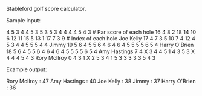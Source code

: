 Stableford golf score calculator.

Sample input:

4 5 3 4 4 5 3 5 3 5 3 4 4 4 4 5 4 3 # Par score of each hole
16 4 8 2 18 14 10 6 12 11 15 5 13 1 17 7 3 9 # Index of each hole
Joe Kelly 17 4 7 3 5 10 7 4 12 4 5 3 4 4 5 5 5 4 4
Jimmy 19 5 6 4 5 5 6 4 6 4 6 4 5 5 5 5 6 5 4
Harry O'Brien 18 5 6 4 5 5 6 4 6 4 6 4 5 5 5 5 6 5 4
Amy Hastings 7 4 X 3 4 4 5 1 4 3 5 3 X 4 4 4 5 4 3
Rory McIlroy 0 4 3 1 X 2 5 3 4 1 5 3 3 3 3 3 5 4 3

Example output:

 Rory McIlroy : 47
 Amy Hastings : 40
    Joe Kelly : 38
        Jimmy : 37
Harry O'Brien : 36
